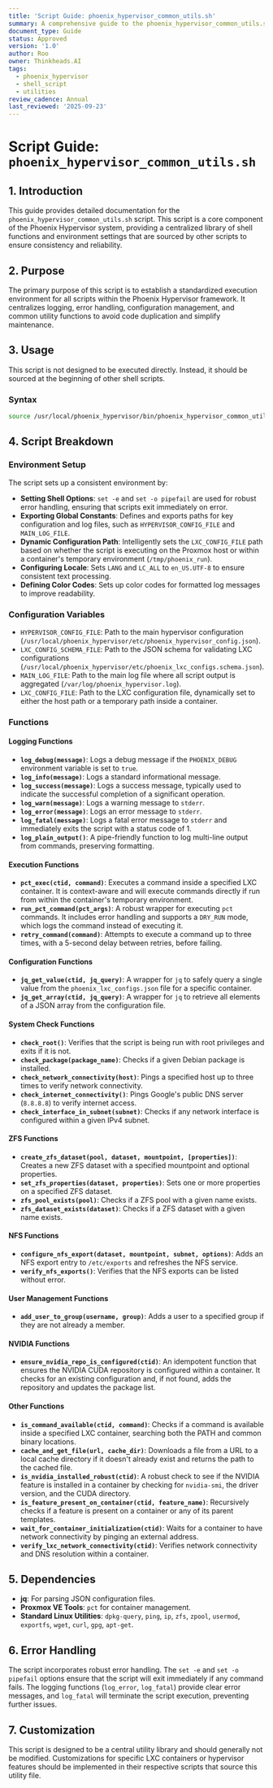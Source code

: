 ```yaml
---
title: 'Script Guide: phoenix_hypervisor_common_utils.sh'
summary: A comprehensive guide to the phoenix_hypervisor_common_utils.sh script, detailing its purpose, usage, and the functions it provides.
document_type: Guide
status: Approved
version: '1.0'
author: Roo
owner: Thinkheads.AI
tags:
  - phoenix_hypervisor
  - shell_script
  - utilities
review_cadence: Annual
last_reviewed: '2025-09-23'
---
```


# Script Guide: `phoenix_hypervisor_common_utils.sh`

## 1. Introduction

This guide provides detailed documentation for the `phoenix_hypervisor_common_utils.sh` script. This script is a core component of the Phoenix Hypervisor system, providing a centralized library of shell functions and environment settings that are sourced by other scripts to ensure consistency and reliability.

## 2. Purpose

The primary purpose of this script is to establish a standardized execution environment for all scripts within the Phoenix Hypervisor framework. It centralizes logging, error handling, configuration management, and common utility functions to avoid code duplication and simplify maintenance.

## 3. Usage

This script is not designed to be executed directly. Instead, it should be sourced at the beginning of other shell scripts.

### Syntax

```bash
source /usr/local/phoenix_hypervisor/bin/phoenix_hypervisor_common_utils.sh
```

## 4. Script Breakdown

### Environment Setup

The script sets up a consistent environment by:
*   **Setting Shell Options**: `set -e` and `set -o pipefail` are used for robust error handling, ensuring that scripts exit immediately on error.
*   **Exporting Global Constants**: Defines and exports paths for key configuration and log files, such as `HYPERVISOR_CONFIG_FILE` and `MAIN_LOG_FILE`.
*   **Dynamic Configuration Path**: Intelligently sets the `LXC_CONFIG_FILE` path based on whether the script is executing on the Proxmox host or within a container's temporary environment (`/tmp/phoenix_run`).
*   **Configuring Locale**: Sets `LANG` and `LC_ALL` to `en_US.UTF-8` to ensure consistent text processing.
*   **Defining Color Codes**: Sets up color codes for formatted log messages to improve readability.

### Configuration Variables

*   `HYPERVISOR_CONFIG_FILE`: Path to the main hypervisor configuration (`/usr/local/phoenix_hypervisor/etc/phoenix_hypervisor_config.json`).
*   `LXC_CONFIG_SCHEMA_FILE`: Path to the JSON schema for validating LXC configurations (`/usr/local/phoenix_hypervisor/etc/phoenix_lxc_configs.schema.json`).
*   `MAIN_LOG_FILE`: Path to the main log file where all script output is aggregated (`/var/log/phoenix_hypervisor.log`).
*   `LXC_CONFIG_FILE`: Path to the LXC configuration file, dynamically set to either the host path or a temporary path inside a container.

### Functions

#### Logging Functions

*   **`log_debug(message)`**: Logs a debug message if the `PHOENIX_DEBUG` environment variable is set to `true`.
*   **`log_info(message)`**: Logs a standard informational message.
*   **`log_success(message)`**: Logs a success message, typically used to indicate the successful completion of a significant operation.
*   **`log_warn(message)`**: Logs a warning message to `stderr`.
*   **`log_error(message)`**: Logs an error message to `stderr`.
*   **`log_fatal(message)`**: Logs a fatal error message to `stderr` and immediately exits the script with a status code of 1.
*   **`log_plain_output()`**: A pipe-friendly function to log multi-line output from commands, preserving formatting.

#### Execution Functions

*   **`pct_exec(ctid, command)`**: Executes a command inside a specified LXC container. It is context-aware and will execute commands directly if run from within the container's temporary environment.
*   **`run_pct_command(pct_args)`**: A robust wrapper for executing `pct` commands. It includes error handling and supports a `DRY_RUN` mode, which logs the command instead of executing it.
*   **`retry_command(command)`**: Attempts to execute a command up to three times, with a 5-second delay between retries, before failing.

#### Configuration Functions

*   **`jq_get_value(ctid, jq_query)`**: A wrapper for `jq` to safely query a single value from the `phoenix_lxc_configs.json` file for a specific container.
*   **`jq_get_array(ctid, jq_query)`**: A wrapper for `jq` to retrieve all elements of a JSON array from the configuration file.

#### System Check Functions

*   **`check_root()`**: Verifies that the script is being run with root privileges and exits if it is not.
*   **`check_package(package_name)`**: Checks if a given Debian package is installed.
*   **`check_network_connectivity(host)`**: Pings a specified host up to three times to verify network connectivity.
*   **`check_internet_connectivity()`**: Pings Google's public DNS server (`8.8.8.8`) to verify internet access.
*   **`check_interface_in_subnet(subnet)`**: Checks if any network interface is configured within a given IPv4 subnet.

#### ZFS Functions

*   **`create_zfs_dataset(pool, dataset, mountpoint, [properties])`**: Creates a new ZFS dataset with a specified mountpoint and optional properties.
*   **`set_zfs_properties(dataset, properties)`**: Sets one or more properties on a specified ZFS dataset.
*   **`zfs_pool_exists(pool)`**: Checks if a ZFS pool with a given name exists.
*   **`zfs_dataset_exists(dataset)`**: Checks if a ZFS dataset with a given name exists.

#### NFS Functions

*   **`configure_nfs_export(dataset, mountpoint, subnet, options)`**: Adds an NFS export entry to `/etc/exports` and refreshes the NFS service.
*   **`verify_nfs_exports()`**: Verifies that the NFS exports can be listed without error.

#### User Management Functions

*   **`add_user_to_group(username, group)`**: Adds a user to a specified group if they are not already a member.

#### NVIDIA Functions

*   **`ensure_nvidia_repo_is_configured(ctid)`**: An idempotent function that ensures the NVIDIA CUDA repository is configured within a container. It checks for an existing configuration and, if not found, adds the repository and updates the package list.

#### Other Functions

*   **`is_command_available(ctid, command)`**: Checks if a command is available inside a specified LXC container, searching both the PATH and common binary locations.
*   **`cache_and_get_file(url, cache_dir)`**: Downloads a file from a URL to a local cache directory if it doesn't already exist and returns the path to the cached file.
*   **`is_nvidia_installed_robust(ctid)`**: A robust check to see if the NVIDIA feature is installed in a container by checking for `nvidia-smi`, the driver version, and the CUDA directory.
*   **`is_feature_present_on_container(ctid, feature_name)`**: Recursively checks if a feature is present on a container or any of its parent templates.
*   **`wait_for_container_initialization(ctid)`**: Waits for a container to have network connectivity by pinging an external address.
*   **`verify_lxc_network_connectivity(ctid)`**: Verifies network connectivity and DNS resolution within a container.

## 5. Dependencies

*   **jq**: For parsing JSON configuration files.
*   **Proxmox VE Tools**: `pct` for container management.
*   **Standard Linux Utilities**: `dpkg-query`, `ping`, `ip`, `zfs`, `zpool`, `usermod`, `exportfs`, `wget`, `curl`, `gpg`, `apt-get`.

## 6. Error Handling

The script incorporates robust error handling. The `set -e` and `set -o pipefail` options ensure that the script will exit immediately if any command fails. The logging functions (`log_error`, `log_fatal`) provide clear error messages, and `log_fatal` will terminate the script execution, preventing further issues.

## 7. Customization

This script is designed to be a central utility library and should generally not be modified. Customizations for specific LXC containers or hypervisor features should be implemented in their respective scripts that source this utility file.